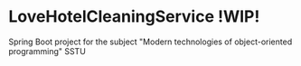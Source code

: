 # LoveHotelCleaningService !WIP!
Spring Boot project for the subject "Modern technologies of object-oriented programming" SSTU
